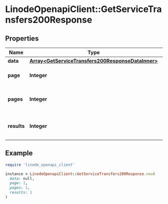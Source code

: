 # LinodeOpenapiClient::GetServiceTransfers200Response

## Properties

| Name | Type | Description | Notes |
| ---- | ---- | ----------- | ----- |
| **data** | [**Array&lt;GetServiceTransfers200ResponseDataInner&gt;**](GetServiceTransfers200ResponseDataInner.md) |  | [optional] |
| **page** | **Integer** | __Read-only__ The current [page](https://techdocs.akamai.com/linode-api/reference/pagination). | [optional][readonly] |
| **pages** | **Integer** | __Read-only__ The total number of [pages](https://techdocs.akamai.com/linode-api/reference/pagination). | [optional][readonly] |
| **results** | **Integer** | __Read-only__ The total number of results. | [optional][readonly] |

## Example

```ruby
require 'linode_openapi_client'

instance = LinodeOpenapiClient::GetServiceTransfers200Response.new(
  data: null,
  page: 1,
  pages: 1,
  results: 1
)
```

